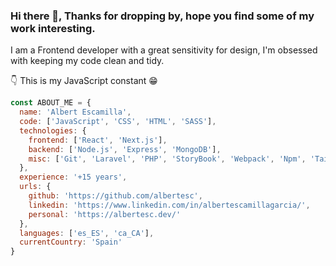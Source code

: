 ### Hi there 👋, Thanks for dropping by, hope you find some of my work interesting.

I am a Frontend developer with a great sensitivity for design, I'm obsessed with keeping my code clean and tidy.

👇 This is my JavaScript constant 😁

```javascript
const ABOUT_ME = {
  name: 'Albert Escamilla',
  code: ['JavaScript', 'CSS', 'HTML', 'SASS'],
  technologies: {
    frontend: ['React', 'Next.js'],
    backend: ['Node.js', 'Express', 'MongoDB'],
    misc: ['Git', 'Laravel', 'PHP', 'StoryBook', 'Webpack', 'Npm', 'TailwindCSS', 'Styled-Components']
  },
  experience: '+15 years',
  urls: {
    github: 'https://github.com/albertesc',
    linkedin: 'https://www.linkedin.com/in/albertescamillagarcia/',
    personal: 'https://albertesc.dev/'
  },
  languages: ['es_ES', 'ca_CA'],
  currentCountry: 'Spain'
}
```
